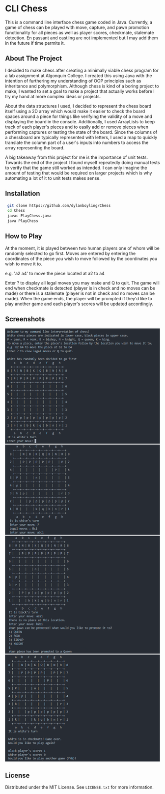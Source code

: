 # CLI Chess

This is a command line interface chess game coded in Java. Currently, a game of chess can be played with move, capture, and pawn promotion functionality for all pieces as well as player scores, checkmate, stalemate detection. En passant and castling are not implemented but I may add them in the future if time permits it.

## About The Project
I decided to make chess after creating a minimally viable chess program for a lab assignment at Algonquin College. I created this using Java with the intention of furthering my understanding of OOP principles such as inheritance and polymorphism. Although chess is kind of a boring project to make, I wanted to set a goal to make a project that actually works before I try my hand at more complex ideas or projects.  

About the data structures I used, I decided to represent the chess board itself using a 2D array which would make it easier to check the board spaces around a piece for things like verifying the validity of a move and displaying the board in the console. Additionally, I used ArrayLists to keep track of each player's pieces and to easily add or remove pieces when performing captures or testing the state of the board. Since the columns of a chessboard are typically represented with letters, I used a map to quickly translate the column part of a user's inputs into numbers to access the array representing the board. 

A big takeaway from this project for me is the importance of unit tests. Towards the end of the project I found myself repeatedly doing manual tests to verify that the game still worked as intended. I can only imagine the amount of testing that would be required on larger projects which is why automating a lot of it to unit tests makes sense.

## Installation

```sh
 git clone https://github.com/dylanboyling/Chess
 cd Chess
 javac PlayChess.java
 java PlayChess
```

## How to Play

At the moment, it is played between two human players one of whom will be randomly selected to go first. Moves are entered by entering the coordinates of the piece you wish to move followed by the coordinates you wish to move it to.

e.g. 'a2 a4' to move the piece located at a2 to a4

Enter ? to display all legal moves you may make and Q to quit. The game will end when checkmate is detected (player is in check and no moves can be made) or there is a stalemate (player is not in check and no moves can be made). When the game ends, the player will be prompted if they'd like to play another game and each player's scores will be updated accordingly.

## Screenshots

![Alt text](/Screenshots/Chess_Intro.png?raw=true )
![Alt text](/Screenshots/Chess_Move.png?raw=true )
![Alt text](/Screenshots/Chess_Promotion.png?raw=true )
![Alt text](/Screenshots/Chess_CheckMate.png?raw=true )

## License 

Distributed under the MIT License. See `LICENSE.txt` for more information.
